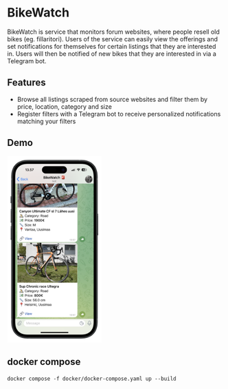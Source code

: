 # BikeWatch

BikeWatch is service that monitors forum websites, where people resell old bikes (eg. fillaritori). Users of the service can easily view the offerings and set notifications for themselves for certain listings that they are interested in. Users will then be notified of new bikes that they are interested in via a Telegram bot.

## Features

-   Browse all listings scraped from source websites and filter them by price, location, category and size
-   Register filters with a Telegram bot to receive personalized notifications matching your filters

## Demo

<p float="left">
<img src="docs/assets/notification-portrait.png" width="220" />
</p>

## docker compose

`docker compose -f docker/docker-compose.yaml up --build`
